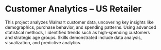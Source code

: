 # Customer Analytics – US Retailer 
This project analyzes Walmart customer data, uncovering key insights like demographics, purchase behavior, and spending patterns. Using advanced statistical methods, I identified trends such as high-spending customers and strategic age groups. Skills demonstrated include data analysis, visualization, and predictive analytics.
